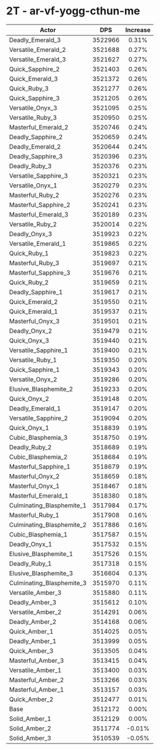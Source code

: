 # 2T - ar-vf-yogg-cthun-me
| Actor | DPS | Increase |
|---|:---:|:---:|
|Deadly_Emerald_3|3522966|0.31%|
|Versatile_Emerald_2|3521688|0.27%|
|Versatile_Emerald_3|3521627|0.27%|
|Quick_Sapphire_2|3521403|0.26%|
|Quick_Emerald_3|3521372|0.26%|
|Quick_Ruby_3|3521277|0.26%|
|Quick_Sapphire_3|3521205|0.26%|
|Versatile_Onyx_3|3521095|0.25%|
|Versatile_Ruby_3|3520950|0.25%|
|Masterful_Emerald_2|3520746|0.24%|
|Deadly_Sapphire_2|3520659|0.24%|
|Deadly_Emerald_2|3520644|0.24%|
|Deadly_Sapphire_3|3520396|0.23%|
|Deadly_Ruby_3|3520376|0.23%|
|Versatile_Sapphire_3|3520321|0.23%|
|Versatile_Onyx_1|3520279|0.23%|
|Masterful_Ruby_2|3520276|0.23%|
|Masterful_Sapphire_2|3520241|0.23%|
|Masterful_Emerald_3|3520189|0.23%|
|Versatile_Ruby_2|3520014|0.22%|
|Deadly_Onyx_3|3519923|0.22%|
|Versatile_Emerald_1|3519865|0.22%|
|Quick_Ruby_1|3519823|0.22%|
|Masterful_Ruby_3|3519697|0.21%|
|Masterful_Sapphire_3|3519676|0.21%|
|Quick_Ruby_2|3519659|0.21%|
|Deadly_Sapphire_1|3519617|0.21%|
|Quick_Emerald_2|3519550|0.21%|
|Quick_Emerald_1|3519537|0.21%|
|Masterful_Onyx_3|3519501|0.21%|
|Deadly_Onyx_2|3519479|0.21%|
|Quick_Onyx_3|3519440|0.21%|
|Versatile_Sapphire_1|3519400|0.21%|
|Versatile_Ruby_1|3519350|0.20%|
|Quick_Sapphire_1|3519343|0.20%|
|Versatile_Onyx_2|3519286|0.20%|
|Elusive_Blasphemite_2|3519233|0.20%|
|Quick_Onyx_2|3519148|0.20%|
|Deadly_Emerald_1|3519147|0.20%|
|Versatile_Sapphire_2|3519094|0.20%|
|Quick_Onyx_1|3518839|0.19%|
|Cubic_Blasphemia_3|3518750|0.19%|
|Deadly_Ruby_2|3518689|0.19%|
|Cubic_Blasphemia_2|3518684|0.19%|
|Masterful_Sapphire_1|3518679|0.19%|
|Masterful_Onyx_2|3518659|0.18%|
|Masterful_Onyx_1|3518467|0.18%|
|Masterful_Emerald_1|3518380|0.18%|
|Culminating_Blasphemite_1|3517984|0.17%|
|Masterful_Ruby_1|3517908|0.16%|
|Culminating_Blasphemite_2|3517886|0.16%|
|Cubic_Blasphemia_1|3517587|0.15%|
|Deadly_Onyx_1|3517532|0.15%|
|Elusive_Blasphemite_1|3517526|0.15%|
|Deadly_Ruby_1|3517318|0.15%|
|Elusive_Blasphemite_3|3516604|0.13%|
|Culminating_Blasphemite_3|3515970|0.11%|
|Versatile_Amber_3|3515880|0.11%|
|Deadly_Amber_3|3515612|0.10%|
|Versatile_Amber_2|3514291|0.06%|
|Deadly_Amber_2|3514168|0.06%|
|Quick_Amber_1|3514025|0.05%|
|Deadly_Amber_1|3513999|0.05%|
|Quick_Amber_3|3513505|0.04%|
|Masterful_Amber_3|3513415|0.04%|
|Versatile_Amber_1|3513400|0.03%|
|Masterful_Amber_2|3513266|0.03%|
|Masterful_Amber_1|3513157|0.03%|
|Quick_Amber_2|3512477|0.01%|
|Base|3512172|0.00%|
|Solid_Amber_1|3512129|0.00%|
|Solid_Amber_2|3511774|-0.01%|
|Solid_Amber_3|3510539|-0.05%|
